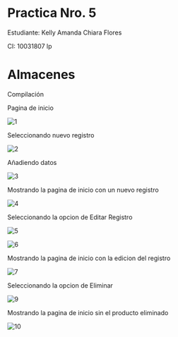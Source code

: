 # Practica Nro. 5

Estudiante: Kelly Amanda Chiara Flores  

CI: 10031807 lp

# Almacenes

Compilación

Pagina de inicio

![1](https://user-images.githubusercontent.com/65792707/83458840-38b59b00-a431-11ea-8ad4-70daadae7196.jpg)

Seleccionando nuevo registro

![2](https://user-images.githubusercontent.com/65792707/83459375-3dc71a00-a432-11ea-8508-658e9c791361.jpg)

Añadiendo datos 

![3](https://user-images.githubusercontent.com/65792707/83459407-56373480-a432-11ea-9064-9556648f0301.jpg)

Mostrando la pagina de inicio con un nuevo registro

![4](https://user-images.githubusercontent.com/65792707/83459433-60f1c980-a432-11ea-9580-bf6cb9942adc.jpg)

Seleccionando la opcion de Editar Registro

![5](https://user-images.githubusercontent.com/65792707/83459441-651de700-a432-11ea-8ccc-b60224169d5e.jpg)

![6](https://user-images.githubusercontent.com/65792707/83459446-67804100-a432-11ea-962f-75cfaa0c0b99.jpg)

Mostrando la pagina de inicio con la edicion del registro

![7](https://user-images.githubusercontent.com/65792707/83459449-69e29b00-a432-11ea-9850-82759072caf6.jpg)

Seleccionando la opcion de Eliminar 

![9](https://user-images.githubusercontent.com/65792707/83459467-6fd87c00-a432-11ea-99ea-1e0e96ba9add.jpg)

Mostrando la pagina de inicio sin el producto eliminado

![10](https://user-images.githubusercontent.com/65792707/83459472-736c0300-a432-11ea-9869-68e155b095b2.jpg)

